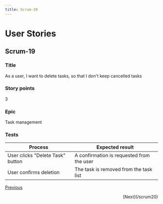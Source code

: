 ```yaml
---
title: Scrum-19
---
```


# User Stories

## Scrum-19

### Title
As a user, I want to delete tasks, so that I don't keep cancelled tasks

### Story points
3

### Epic
Task management

### Tests
| Process                          | Expected result                           |
| -------------------------------- | ----------------------------------------- |
| User clicks "Delete Task" button | A confirmation is requested from the user |
| User confirms deletion           | The task is removed from the task list    |

[Previous](/scrum18)

<p align="right">
    [Next](/scrum20)
</p>